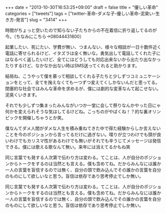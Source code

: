 +++
date = "2013-10-30T16:53:25+09:00"
draft = false
title = "優しい革命"
categories = ["tweets"]
tags = ["twitter-革命-ダメな子-優しい革命-泥臭い-生き方-発言"]
slug = "3414"
+++

時間がちょっと空いたので知らない子たちからの不在着信に折り返してるのが今。（ちなみにこちら→08044431800）

起業したい、死にたい、学費が無い、つまんない、様々な相談が一日十数件近く電話に寄せられるけど、イタズラは全く無いな。勇気出して電話してくれた子にはなるべく返したいけど、全てにはどうしても対応出来ないから出たり出なかったりするけど、なかなか出ない時はSMS送ってくれると助かります。

結局ね、こうやって僕を慕って相談してくれる子たちと少しずつコミュニケーションをとって、全てを掬えなくても一つずつ変えてくしかないんだと思ってる。閉塞的な社会ではみんな革命を求めるが、僕には劇的な変革なんて起こせない。泥臭くいきます。

それでも少しずつ集まったみんながいつか一堂に会して祭りなんかやった日にゃ何かを変えられそうな気はしてるけどね。こっちのがやばくね！？的な裏オリンピックを開催しちゃうとか笑。

僕なんてダメ人間がダメな人生を積み重ねてきた中で得た経験からしか言えないことを今のポジションから言ってるだけに過ぎない。喋りが立つわけでも頭が良いわけでもカリスマ性があるわけでも無いがそれでも辛うじてメッセージは発信できる。僕には歌える歌なんて無い。来年には消えてるかもね笑

同じ言葉でも発する人次第で伝わり方は変わる。てことは、人が自分のポジションからトークをするのは当然とも言える。僕も含めてね。だからみんなには誰か一人の言葉を盲信するのでは無く、自分の頭で飲み込んでその誰かの言葉を自分のものにして欲しいなと思う。盲信は依存であり思考停止でしか無い。

同じ言葉でも発する人次第で伝わり方は変わる。てことは、人が自分のポジションからトークをするのは当然とも言える。僕も含めてね。だからみんなには誰か一人の言葉を盲信するのでは無く、自分の頭で飲み込んでその誰かの言葉を自分のものにして欲しいなと思う。盲信は依存であり思考停止でしか無い。
